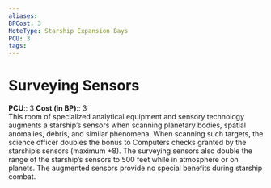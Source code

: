 ```yaml
---
aliases: 
BPCost: 3
NoteType: Starship Expansion Bays
PCU: 3
tags: 
---
```


# Surveying Sensors

**PCU**:: 3
**Cost (in BP)**:: 3  
This room of specialized analytical equipment and sensory technology augments a starship’s sensors when scanning planetary bodies, spatial anomalies, debris, and similar phenomena. When scanning such targets, the science officer doubles the bonus to Computers checks granted by the starship’s sensors (maximum +8). The surveying sensors also double the range of the starship’s sensors to 500 feet while in atmosphere or on planets. The augmented sensors provide no special benefits during starship combat.
